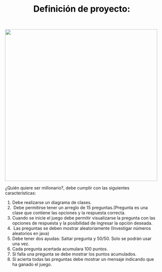 <h1 style="text-align: center;"><strong><span style="color: rgb(0, 0, 0);">Definici&oacute;n de proyecto:</span></strong></h1>
<p style="text-align: center;"><br></p>
<p><img src="https://pbs.twimg.com/media/E7lIJvwXsAQOxFT?format=jpg&name=4096x4096" width=500></p>
<p>&iquest;Qui&eacute;n quiere ser millonario?, debe cumplir con las siguientes caracter&iacute;sticas:</p>
<ol>
    <li>Debe realizarse un diagrama de clases.</li>
    <li>&nbsp;Debe permitirse tener un arreglo de 15 preguntas.(Pregunta es una clase que contiene las opciones y la respuesta correcta.</li>
    <li>Cuando se inicie el juego debe permitir visualizarse la pregunta con las opciones de respuesta y la posibilidad de ingresar la opci&oacute;n deseada.</li>
    <li>&nbsp;Las preguntas se deben mostrar aleatoriamente (Investigar n&uacute;meros aleatorios en java)</li>
    <li>Debe tener dos ayudas: Saltar pregunta y 50/50. Solo se podr&aacute;n usar una vez.</li>
    <li>Cada pregunta acertada acumulara 100 puntos.</li>
    <li>Si falla una pregunta se debe mostrar los puntos acumulados.</li>
    <li>Si acierta todas las preguntas debe mostrar un mensaje indicando que ha ganado el juego.</li>
</ol>

